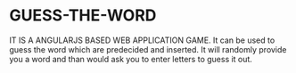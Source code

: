 # GUESS-THE-WORD
IT IS A ANGULARJS BASED WEB APPLICATION GAME.
It can be used to guess the word which are predecided and inserted. It will randomly provide you a word and than would ask you to enter letters to guess it out.
